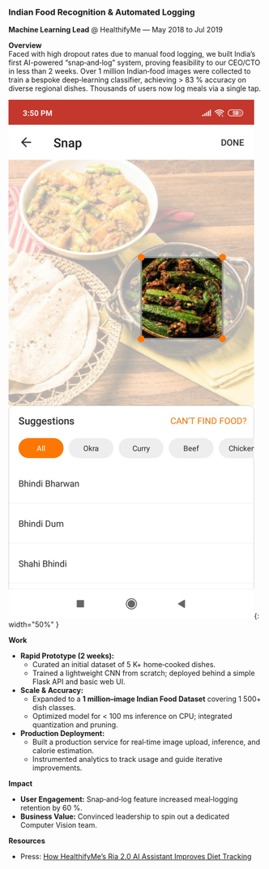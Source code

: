 ### Indian Food Recognition & Automated Logging

**Machine Learning Lead** @ HealthifyMe  — May 2018 to Jul 2019  

**Overview**  
Faced with high dropout rates due to manual food logging, we built India’s first AI-powered “snap‐and‐log” system, proving feasibility to our CEO/CTO in less than 2 weeks. Over 1 million Indian‐food images were collected to train a bespoke deep‐learning classifier, achieving > 83 % accuracy on diverse regional dishes. Thousands of users now log meals via a single tap.


![Food Recognition UI](assets/hfme_food.jpg){: width="50%" }

**Work**  
- **Rapid Prototype (2 weeks):**  
  - Curated an initial dataset of 5 K+ home‐cooked dishes.  
  - Trained a lightweight CNN from scratch; deployed behind a simple Flask API and basic web UI.  
- **Scale & Accuracy:**  
  - Expanded to a **1 million–image Indian Food Dataset** covering 1 500+ dish classes.  
  - Optimized model for < 100 ms inference on CPU; integrated quantization and pruning.  
- **Production Deployment:**  
  - Built a production service for real‐time image upload, inference, and calorie estimation.  
  - Instrumented analytics to track usage and guide iterative improvements.

**Impact**
- **User Engagement:** Snap‐and‐log feature increased meal‐logging retention by 60 %.  
- **Business Value:** Convinced leadership to spin out a dedicated Computer Vision team.

**Resources**  
- Press: [How HealthifyMe’s Ria 2.0 AI Assistant Improves Diet Tracking](https://indianexpress.com/article/technology/social/healthifyme-wants-to-improve-your-diet-with-its-ria2-0-ai-assistant-here-is-how-5544698/)
